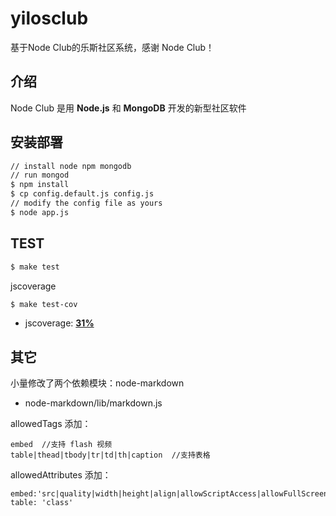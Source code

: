 yilosclub
=========

基于Node Club的乐斯社区系统，感谢 Node Club！


## 介绍

Node Club 是用 **Node.js** 和 **MongoDB** 开发的新型社区软件

## 安装部署

```bash
// install node npm mongodb
// run mongod
$ npm install
$ cp config.default.js config.js
// modify the config file as yours
$ node app.js
```

## TEST

```bash
$ make test
```

jscoverage

```bash
$ make test-cov
```

* jscoverage: [**31%**](http://fengmk2.github.com/coverage/nodeclub.html)

## 其它

小量修改了两个依赖模块：node-markdown

* node-markdown/lib/markdown.js

allowedTags 添加：

```
embed  //支持 flash 视频
table|thead|tbody|tr|td|th|caption  //支持表格
```

allowedAttributes 添加：

```
embed:'src|quality|width|height|align|allowScriptAccess|allowFullScreen|mode|type'
table: 'class'